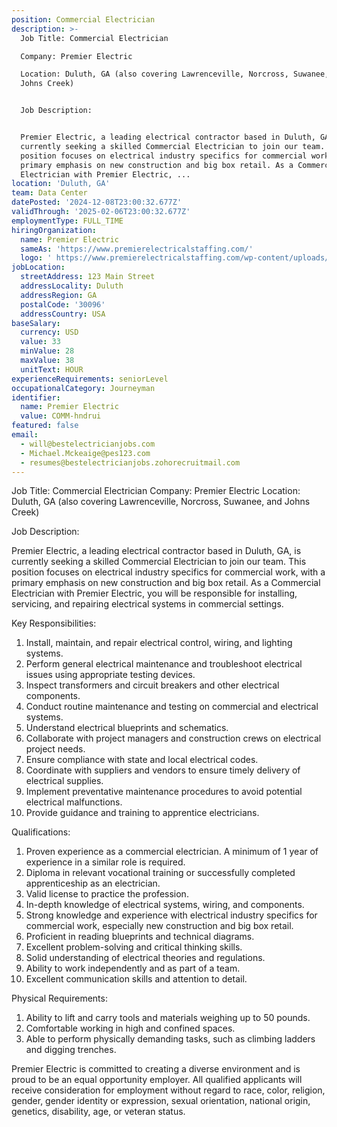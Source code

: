 ```yaml
---
position: Commercial Electrician
description: >-
  Job Title: Commercial Electrician

  Company: Premier Electric

  Location: Duluth, GA (also covering Lawrenceville, Norcross, Suwanee, and
  Johns Creek)


  Job Description:


  Premier Electric, a leading electrical contractor based in Duluth, GA, is
  currently seeking a skilled Commercial Electrician to join our team. This
  position focuses on electrical industry specifics for commercial work, with a
  primary emphasis on new construction and big box retail. As a Commercial
  Electrician with Premier Electric, ...
location: 'Duluth, GA'
team: Data Center
datePosted: '2024-12-08T23:00:32.677Z'
validThrough: '2025-02-06T23:00:32.677Z'
employmentType: FULL_TIME
hiringOrganization:
  name: Premier Electric
  sameAs: 'https://www.premierelectricalstaffing.com/'
  logo: ' https://www.premierelectricalstaffing.com/wp-content/uploads/2020/05/Premier-Electrical-Staffing-logo.png'
jobLocation:
  streetAddress: 123 Main Street
  addressLocality: Duluth
  addressRegion: GA
  postalCode: '30096'
  addressCountry: USA
baseSalary:
  currency: USD
  value: 33
  minValue: 28
  maxValue: 38
  unitText: HOUR
experienceRequirements: seniorLevel
occupationalCategory: Journeyman
identifier:
  name: Premier Electric
  value: COMM-hndrui
featured: false
email:
  - will@bestelectricianjobs.com
  - Michael.Mckeaige@pes123.com
  - resumes@bestelectricianjobs.zohorecruitmail.com
---
```




Job Title: Commercial Electrician
Company: Premier Electric
Location: Duluth, GA (also covering Lawrenceville, Norcross, Suwanee, and Johns Creek)

Job Description:

Premier Electric, a leading electrical contractor based in Duluth, GA, is currently seeking a skilled Commercial Electrician to join our team. This position focuses on electrical industry specifics for commercial work, with a primary emphasis on new construction and big box retail. As a Commercial Electrician with Premier Electric, you will be responsible for installing, servicing, and repairing electrical systems in commercial settings.

Key Responsibilities:

1. Install, maintain, and repair electrical control, wiring, and lighting systems.
2. Perform general electrical maintenance and troubleshoot electrical issues using appropriate testing devices.
3. Inspect transformers and circuit breakers and other electrical components.
4. Conduct routine maintenance and testing on commercial and electrical systems.
5. Understand electrical blueprints and schematics.
6. Collaborate with project managers and construction crews on electrical project needs.
7. Ensure compliance with state and local electrical codes.
8. Coordinate with suppliers and vendors to ensure timely delivery of electrical supplies.
9. Implement preventative maintenance procedures to avoid potential electrical malfunctions.
10. Provide guidance and training to apprentice electricians.

Qualifications:

1. Proven experience as a commercial electrician. A minimum of 1 year of experience in a similar role is required.
2. Diploma in relevant vocational training or successfully completed apprenticeship as an electrician.
3. Valid license to practice the profession.
4. In-depth knowledge of electrical systems, wiring, and components.
5. Strong knowledge and experience with electrical industry specifics for commercial work, especially new construction and big box retail.
6. Proficient in reading blueprints and technical diagrams.
7. Excellent problem-solving and critical thinking skills.
8. Solid understanding of electrical theories and regulations.
9. Ability to work independently and as part of a team.
10. Excellent communication skills and attention to detail.

Physical Requirements:

1. Ability to lift and carry tools and materials weighing up to 50 pounds.
2. Comfortable working in high and confined spaces.
3. Able to perform physically demanding tasks, such as climbing ladders and digging trenches.

Premier Electric is committed to creating a diverse environment and is proud to be an equal opportunity employer. All qualified applicants will receive consideration for employment without regard to race, color, religion, gender, gender identity or expression, sexual orientation, national origin, genetics, disability, age, or veteran status.